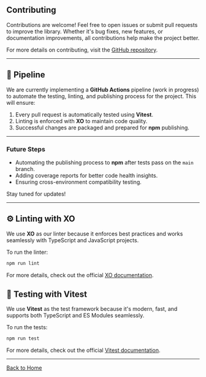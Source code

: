 ## Contributing

Contributions are welcome! Feel free to open issues or submit pull requests to improve the library. Whether it's bug fixes, new features, or documentation improvements, all contributions help make the project better.

For more details on contributing, visit the [GitHub repository](https://github.com/AnthonyMazzie/type-scribe).

---

## 🚀 Pipeline

We are currently implementing a **GitHub Actions** pipeline (work in progress) to automate the testing, linting, and publishing process for the project. This will ensure:

1. Every pull request is automatically tested using **Vitest**.
2. Linting is enforced with **XO** to maintain code quality.
3. Successful changes are packaged and prepared for **npm** publishing.

---

### Future Steps
- Automating the publishing process to **npm** after tests pass on the `main` branch.
- Adding coverage reports for better code health insights.
- Ensuring cross-environment compatibility testing.

Stay tuned for updates!

---

## ⚙️ Linting with XO

We use **XO** as our linter because it enforces best practices and works seamlessly with TypeScript and JavaScript projects.

To run the linter:

```bash
npm run lint
```

For more details, check out the official [XO documentation](https://github.com/xojs/xo).

## 🧪 Testing with Vitest

We use **Vitest** as the test framework because it's modern, fast, and supports both TypeScript and ES Modules seamlessly.

To run the tests:

```bash
npm run test
```

For more details, check out the official [Vitest documentation](https://vitest.dev/).

---

[Back to Home](README.md)
